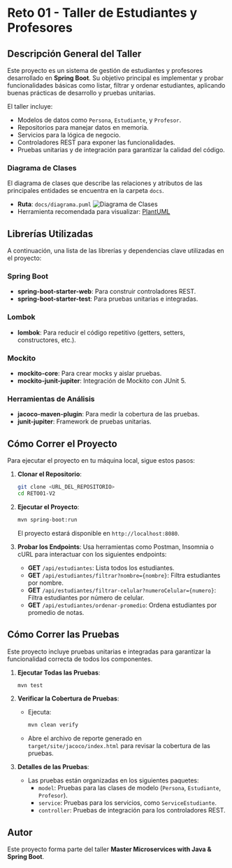 # Reto 01 - Taller de Estudiantes y Profesores

## Descripción General del Taller

Este proyecto es un sistema de gestión de estudiantes y profesores desarrollado en **Spring Boot**. Su objetivo principal es implementar y probar funcionalidades básicas como listar, filtrar y ordenar estudiantes, aplicando buenas prácticas de desarrollo y pruebas unitarias.

El taller incluye:

- Modelos de datos como `Persona`, `Estudiante`, y `Profesor`.
- Repositorios para manejar datos en memoria.
- Servicios para la lógica de negocio.
- Controladores REST para exponer las funcionalidades.
- Pruebas unitarias y de integración para garantizar la calidad del código.

### Diagrama de Clases

El diagrama de clases que describe las relaciones y atributos de las principales entidades se encuentra en la carpeta `docs`.

- **Ruta**: `docs/diagrama.puml`
![Diagrama de Clases](docs/diagrama.puml)
- Herramienta recomendada para visualizar: [PlantUML](https://plantuml.com/)

## Librerías Utilizadas

A continuación, una lista de las librerías y dependencias clave utilizadas en el proyecto:

### Spring Boot

- **spring-boot-starter-web**: Para construir controladores REST.
- **spring-boot-starter-test**: Para pruebas unitarias e integradas.

### Lombok

- **lombok**: Para reducir el código repetitivo (getters, setters, constructores, etc.).

### Mockito

- **mockito-core**: Para crear mocks y aislar pruebas.
- **mockito-junit-jupiter**: Integración de Mockito con JUnit 5.

### Herramientas de Análisis

- **jacoco-maven-plugin**: Para medir la cobertura de las pruebas.
- **junit-jupiter**: Framework de pruebas unitarias.

## Cómo Correr el Proyecto

Para ejecutar el proyecto en tu máquina local, sigue estos pasos:

1. **Clonar el Repositorio**:

   ```bash
   git clone <URL_DEL_REPOSITORIO>
   cd RETO01-V2
   ```

2. **Ejecutar el Proyecto**:

   ```bash
   mvn spring-boot:run
   ```

   El proyecto estará disponible en `http://localhost:8080`.

3. **Probar los Endpoints**:
   Usa herramientas como Postman, Insomnia o cURL para interactuar con los siguientes endpoints:
   - **GET** `/api/estudiantes`: Lista todos los estudiantes.
   - **GET** `/api/estudiantes/filtrar?nombre={nombre}`: Filtra estudiantes por nombre.
   - **GET** `/api/estudiantes/filtrar-celular?numeroCelular={numero}`: Filtra estudiantes por número de celular.
   - **GET** `/api/estudiantes/ordenar-promedio`: Ordena estudiantes por promedio de notas.

## Cómo Correr las Pruebas

Este proyecto incluye pruebas unitarias e integradas para garantizar la funcionalidad correcta de todos los componentes.

1. **Ejecutar Todas las Pruebas**:

   ```bash
   mvn test
   ```

2. **Verificar la Cobertura de Pruebas**:
   - Ejecuta:

     ```bash
     mvn clean verify
     ```

   - Abre el archivo de reporte generado en `target/site/jacoco/index.html` para revisar la cobertura de las pruebas.

3. **Detalles de las Pruebas**:
   - Las pruebas están organizadas en los siguientes paquetes:
     - `model`: Pruebas para las clases de modelo (`Persona`, `Estudiante`, `Profesor`).
     - `service`: Pruebas para los servicios, como `ServiceEstudiante`.
     - `controller`: Pruebas de integración para los controladores REST.

## Autor

Este proyecto forma parte del taller **Master Microservices with Java & Spring Boot**.
